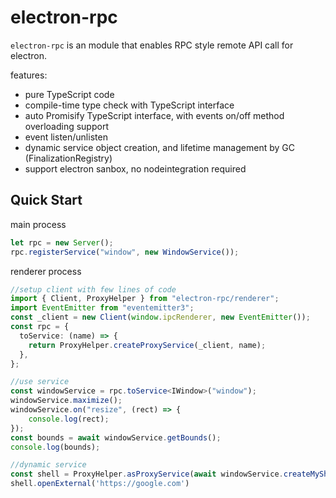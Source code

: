 # electron-rpc

`electron-rpc` is an module that enables RPC style remote API call for electron.

features:
- pure TypeScript code
- compile-time type check with TypeScript interface
- auto Promisify TypeScript interface, with events on/off method overloading support
- event listen/unlisten
- dynamic service object creation, and lifetime management by GC (FinalizationRegistry)
- support electron sanbox, no nodeintegration required


## Quick Start

main process
```js
let rpc = new Server();
rpc.registerService("window", new WindowService());
```

renderer process

```typescript
//setup client with few lines of code
import { Client, ProxyHelper } from "electron-rpc/renderer";
import EventEmitter from "eventemitter3";
const _client = new Client(window.ipcRenderer, new EventEmitter());
const rpc = {
  toService: (name) => {
    return ProxyHelper.createProxyService(_client, name);
  },
};

//use service
const windowService = rpc.toService<IWindow>("window");
windowService.maximize();
windowService.on("resize", (rect) => {
    console.log(rect);
});
const bounds = await windowService.getBounds();
console.log(bounds);

//dynamic service
const shell = ProxyHelper.asProxyService(await windowService.createMyShell())
shell.openExternal('https://google.com')

```

